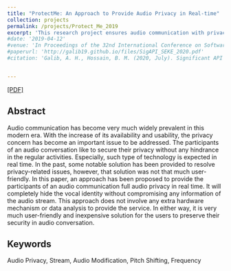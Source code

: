 ```yaml
---
title: "ProtectMe: An Approach to Provide Audio Privacy in Real-time"
collection: projects
permalink: /projects/Protect_Me_2019
excerpt: 'This research project ensures audio communication with privacy in real-time using a modification algorithm. Manuscript in Preparation.'
#date: '2019-04-12'
#venue: 'In Proceedings of the 32nd International Conference on Software Engineering Knowledge Engineering, 2020 (SEKE 2020)'
#paperurl: 'http://galib19.github.io/files/SigAPI_SEKE_2020.pdf'
#citation: 'Galib, A. H., Hossain, B. M. (2020, July). Significant API Calls in Android Malware Detection (Using Feature Selection Techniques and Correlation Based Feature Elimination). In Proceedings of the 32nd International Conference on Software Engineering Knowledge Engineering (pp.566-571).'


---
```


[[PDF]](http://galib19.github.io/files/Protect_Me_2019.pdf)
## Abstract 

Audio communication has become very much
widely prevalent in this modern era. With the increase of its
availability and usability, the privacy concern has become an
important issue to be addressed. The participants of an audio
conversation like to secure their privacy without any hindrance
in the regular activities. Especially, such type of technology is
expected in real time. In the past, some notable solution has
been provided to resolve privacy-related issues, however, that
solution was not that much user-friendly. In this paper, an
approach has been proposed to provide the participants of an
audio communication full audio privacy in real time. It will
completely hide the vocal identity without compromising any
information of the audio stream. This approach does not involve
any extra hardware mechanism or data analysis to provide
the service. In either way, it is very much user-friendly and
inexpensive solution for the users to preserve their security in
audio conversation.

## Keywords 

Audio Privacy, Stream, Audio Modification,
Pitch Shifting, Frequency
